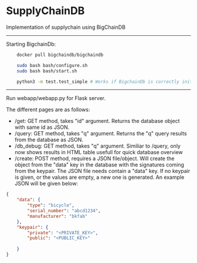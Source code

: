 # SupplyChainDB
Implementation of supplychain using BigChainDB

---

Starting BigchainDb:

```bash
    docker pull bigchaindb/bigchaindb

    sudo bash bash/configure.sh
    sudo bash bash/start.sh

    python3 -m test.test_simple # Works if BigchainDb is correctly initialized 
```

---

Run webapp/webapp.py for Flask server.

The different pages are as follows:
- /get: GET method, takes "id" argument. Returns the database object with same id as JSON.
- /query: GET method, takes "q" argument. Returns the "q" query results from the database as JSON.
- /db_debug: GET method, takes "q" argument. Similiar to /query, only now shows results in HTML table usefull for quick database overview
- /create: POST method, requires a JSON file/object. Will create the object from the "data" key in the database with the signatures coming from the keypair. The JSON file needs contain a "data" key. If no keypair is given, or the values are empty, a new one is generated. An example JSON will be given below:

```json
{
    "data": {
        "type": "bicycle",
        "serial_number": "abcd1234",
        "manufacturer": "bkfab"
    },
    "keypair": {
        "private": "<PRIVATE_KEY>",
        "public": "<PUBLIC_KEY>"
        
    }
}
```
